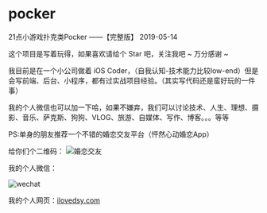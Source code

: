 # pocker
21点小游戏扑克类Pocker ——【完整版】
2019-05-14

这个项目是写着玩得，如果喜欢请给个 Star 吧，关注我吧 ~ 万分感谢 ~



我目前是在一个小公司做着 iOS Coder，（自我认知-技术能力比较low-end）但是会写前端、后台、小程序，都有过实战项目经验。（其实写代码还是蛮好玩的一件事）

我的个人微信也可以加一下哈，如果不嫌弃，我们可以讨论技术、人生、理想、摄影、音乐、萨克斯、狗狗、VLOG、旅游、自媒体、写作、博客。。。等等


PS:单身的朋友推荐一个不错的婚恋交友平台（怦然心动婚恋App）

给你们个二维码：
![婚恋交友](http://www.ilovedsy.com/wordpress/wp-content/uploads/2019/05/prxd.jpg)

我的个人微信：

![wechat](https://upload-images.jianshu.io/upload_images/3150958-7510507ac2856852.jpg?imageMogr2/auto-orient/strip%7CimageView2/2/w/1240)

我的个人网页：[ilovedsy.com](http://www.ilovedsy.com)

